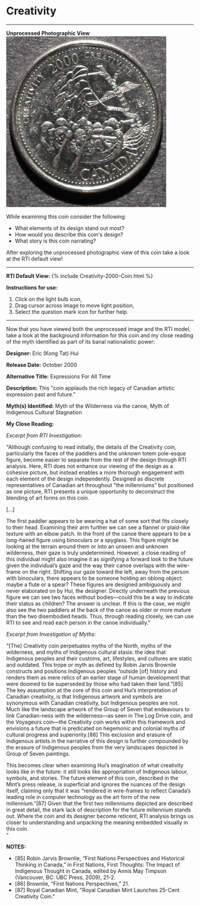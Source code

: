 # Creativity

*     *     *     *  
**Unprocessed Photographic View**
![Image](Unprocessed-Creativity-2000.jpg)

While examining this coin consider the following:
- What elements of its design stand out most? 
- How would you describe this coin's design?
- What story is this coin narrating?

After exploring the unprocessed photographic view of this coin take a look at the RTI default view!

----
**RTI Default View:**
{% include Creativity-2000-Coin.html %}

**Instructions for use:**
1) Click on the light bulb icon,
2) Drag cursor across image to move light position,
3) Select the question mark icon for further help.

----

Now that you have viewed both the unprocessed image and the RTI model, take a look at the background information for this coin and my close reading of the myth identified as part of its banal nationalistic power:

**Designer:** Eric (Kong Tat) Hui

**Release Date:** October 2000

**Alternative Title:** Expressions For All Time

**Description:** This "coin applauds the rich legacy of Canadian artistic expression past and future."

**Myth(s) Identified:** Myth of the Wilderness via the canoe, Myth of Indigenous Cultural Stagnation

**My Close Reading:** 

*Excerpt from RTI Investigation:*

"Although confusing to read initially, the details of the Creativity coin, particularly the faces of the paddlers and the unknown totem pole-esque figure, become easier to separate from the rest of the design through RTI analysis. Here, RTI does not enhance our viewing of the design as a cohesive picture, but instead enables a more thorough engagement with each element of the design independently. Designed as discrete representatives of Canadian art throughout “the millenniums” but positioned as one picture, RTI presents a unique opportunity to deconstruct the blending of art forms on this coin. 

 [...]
 
The first paddler appears to be wearing a hat of some sort that fits closely to their head. Examining their arm further we can see a flannel or plaid-like texture with an elbow patch. In the front of the canoe there appears to be a long-haired figure using binoculars or a spyglass. This figure might be looking at the terrain around them or into an unseen and unknown wilderness, their gaze is truly undetermined. However, a close reading of this individual might also imagine it as signifying a forward look to the future given the individual’s gaze and the way their canoe overlaps with the wire-frame on the right. Shifting our gaze toward the left, away from the person with binoculars, there appears to be someone holding an oblong object: maybe a flute or a spear? These figures are designed ambiguously and never elaborated on by Hui, the designer. Directly underneath the previous figure we can see two faces without bodies—could this be a way to indicate their status as children? The answer is unclear. If this is the case, we might also see the two paddlers at the back of the canoe as older or more mature than the two disembodied heads. Thus, through reading closely, we can use RTI to see and read each person in the canoe individually."


*Excerpt from Investigation of Myths:*

"[The] Creativity coin perpetuates myths of the North, myths of the wilderness, and myths of Indigenous cultural stasis: the idea that Indigenous peoples and their customs, art, lifestyles, and cultures are static and outdated. This trope or myth as defined by Robin Jarvis Brownlie constructs and positions Indigenous peoples “outside [of] history and renders them as mere relics of an earlier stage of human development that were doomed to be superseded by those who had taken their land.”[85] The key assumption at the core of this coin and Hui’s interpretation of Canadian creativity, is that Indigenous artwork and symbols are synonymous with Canadian creativity, but Indigenous peoples are not. Much like the landscape artwork of the Group of Seven that endeavours to link Canadian-ness with the wilderness—as seen in The Log Drive coin, and the Voyageurs coin—the Creativity coin works within this framework and envisions a future that is predicated on hegemonic and colonial myths of cultural progress and superiority.[86] This exclusion and erasure of Indigenous artists in the narrative of this design is further compounded by the erasure of Indigenous peoples from the very landscapes depicted in Group of Seven paintings.

This becomes clear when examining Hui’s imagination of what creativity looks like in the future: it still looks like appropriation of Indigenous labour, symbols, and stories. The future element of this coin, described in the Mint’s press release, is superficial and ignores the nuances of the design itself, claiming only that it was “rendered in wire-frames to reflect Canada’s leading role in computer technology as the art form of the new millennium.”[87] Given that the first two millenniums depicted are described in great detail, the stark lack of description for the future millennium stands out. Where the coin and its designer become reticent, RTI analysis brings us closer to understanding and unpacking the meaning embedded visually in this coin.  
"

**NOTES:**
- [85] Robin Jarvis Brownlie, “First Nations Perspectives and Historical Thinking in Canada,” in First Nations, First Thoughts: The Impact of Indigenous Thought in Canada, edited by Annis May Timpson (Vancouver, BC: UBC Press, 2009), 21-2.
- [86] Brownlie, “First Nations Perspectives,” 21.
- [87] Royal Canadian Mint, "Royal Canadian Mint Launches 25-Cent Creativity Coin."

